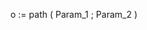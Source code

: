 ﻿<!----------------------------------------------------
o := path ( Param_1 ; Param_2 )
 -> Param_1 (Text)
 -> Param_2 (Object)
 <- o (Object)-->
o := path ( Param_1 ; Param_2 )